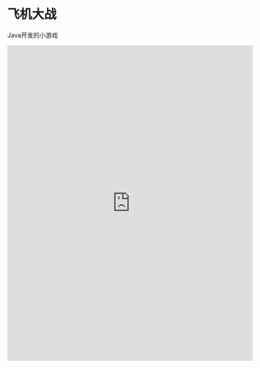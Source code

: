 <h1>飞机大战</h1>
<p>Java开发的小游戏</p>
<iframe width="560" height="720" src="https://www.douyin.com/user/self?from_tab_name=main&modal_id=7109400348246248734&showTab=post" title="示例视频" frameborder="0" allow="accelerometer; autoplay; clipboard-write; encrypted-media; gyroscope; picture-in-picture" allowfullscreen></iframe>

